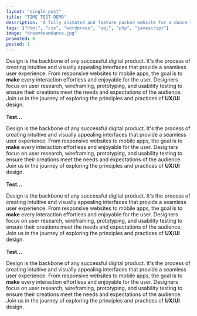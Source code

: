 ```yaml
---
layout: "single_post"
title: "TIME TEST DEMO"
description: 'A fully animated and feature packed website for a dance team called Dreamteam.'
tags: ["html", "css", "wordpress", "sql", "php", "javascript"]
image: "dreamteamdance.jpg"
promoted: 0
posted: 1
---
```


<p style="text-align: left;">
Design is the backbone of any successful digital product. It's the process of creating intuitive and visually appealing interfaces that provide a seamless user experience. From responsive websites to mobile apps, the goal is to <strong>make</strong> every interaction effortless and enjoyable for the user. Designers focus on user research, wireframing, prototyping, and usability testing to ensure their creations meet the needs and expectations of the audience. Join us in the journey of exploring the principles and practices of <strong>UX/UI</strong> design.<br /><br /><strong>Test...</strong>
</p>
<p style="text-align: left;">
Design is the backbone of any successful digital product. It's the process of creating intuitive and visually appealing interfaces that provide a seamless user experience. From responsive websites to mobile apps, the goal is to <strong>make</strong> every interaction effortless and enjoyable for the user. Designers focus on user research, wireframing, prototyping, and usability testing to ensure their creations meet the needs and expectations of the audience. Join us in the journey of exploring the principles and practices of <strong>UX/UI</strong> design.<br /><br /><strong>Test...</strong>
</p>
<p style="text-align: left;">
Design is the backbone of any successful digital product. It's the process of creating intuitive and visually appealing interfaces that provide a seamless user experience. From responsive websites to mobile apps, the goal is to <strong>make</strong> every interaction effortless and enjoyable for the user. Designers focus on user research, wireframing, prototyping, and usability testing to ensure their creations meet the needs and expectations of the audience. Join us in the journey of exploring the principles and practices of <strong>UX/UI</strong> design.<br /><br /><strong>Test...</strong>
</p>
<p style="text-align: left;">
Design is the backbone of any successful digital product. It's the process of creating intuitive and visually appealing interfaces that provide a seamless user experience. From responsive websites to mobile apps, the goal is to <strong>make</strong> every interaction effortless and enjoyable for the user. Designers focus on user research, wireframing, prototyping, and usability testing to ensure their creations meet the needs and expectations of the audience. Join us in the journey of exploring the principles and practices of <strong>UX/UI</strong> design.
</p>